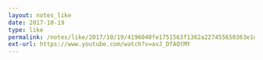 ```yaml
---
layout: notes_like
date: 2017-10-19
type: like
permalink: /notes/like/2017/10/19/4196040fe1751563f1362a227455650363e1d778.html
ext-url: https://www.youtube.com/watch?v=avJ_DfAQtMY
---
```

